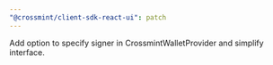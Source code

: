 ```yaml
---
"@crossmint/client-sdk-react-ui": patch
---
```


Add option to specify signer in CrossmintWalletProvider and simplify interface.
